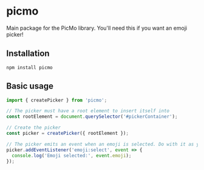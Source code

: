 # picmo

Main package for the PicMo library. You'll need this if you want an emoji picker!

## Installation

```
npm install picmo
```

## Basic usage

```javascript
import { createPicker } from 'picmo';

// The picker must have a root element to insert itself into
const rootElement = document.querySelector('#pickerContainer');

// Create the picker
const picker = createPicker({ rootElement });

// The picker emits an event when an emoji is selected. Do with it as you will!
picker.addEventListener('emoji:select', event => {
  console.log('Emoji selected:', event.emoji);
});
```
